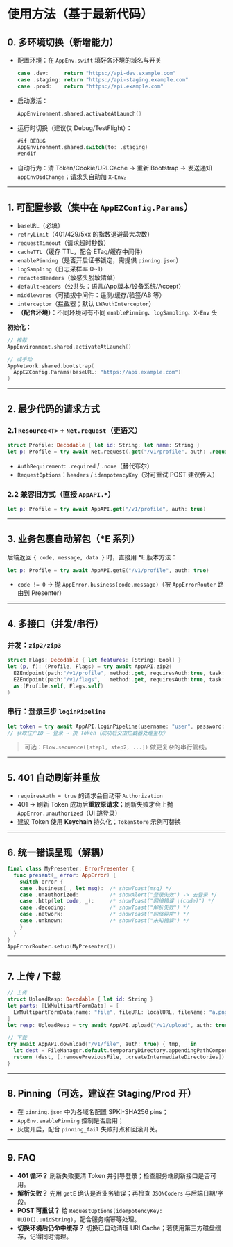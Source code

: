 # 使用方法（基于最新代码）

## 0. 多环境切换（新增能力）
- 配置环境：在 `AppEnv.swift` 填好各环境的域名与开关
  ```swift
  case .dev:     return "https://api-dev.example.com"
  case .staging: return "https://api-staging.example.com"
  case .prod:    return "https://api.example.com"
  ```
- 启动激活：
  ```swift
  AppEnvironment.shared.activateAtLaunch()
  ```
- 运行时切换（建议仅 Debug/TestFlight）：
  ```swift
  #if DEBUG
  AppEnvironment.shared.switch(to: .staging)
  #endif
  ```
- 自动行为：清 Token/Cookie/URLCache → 重新 Bootstrap → 发送通知 `appEnvDidChange`；请求头自动加 `X-Env`。

---

## 1. 可配置参数（集中在 `AppEZConfig.Params`）
- `baseURL`（必填）
- `retryLimit`（401/429/5xx 的指数退避最大次数）
- `requestTimeout`（请求超时秒数）
- `cacheTTL`（缓存 TTL，配合 ETag/缓存中间件）
- `enablePinning`（是否开启证书锁定，需提供 `pinning.json`）
- `logSampling`（日志采样率 0~1）
- `redactedHeaders`（敏感头脱敏清单）
- `defaultHeaders`（公共头：语言/App版本/设备系统/Accept）
- `middlewares`（可插拔中间件：遥测/缓存/验签/AB 等）
- `interceptor`（拦截器；默认 `LWAuthInterceptor`）
- **（配合环境）**：不同环境可有不同 `enablePinning`、`logSampling`、`X-Env` 头

**初始化：**
```swift
// 推荐
AppEnvironment.shared.activateAtLaunch()

// 或手动
AppNetwork.shared.bootstrap(
  AppEZConfig.Params(baseURL: "https://api.example.com")
)
```

---

## 2. 最少代码的请求方式

### 2.1 `Resource<T>` + `Net.request`（更语义）
```swift
struct Profile: Decodable { let id: String; let name: String }
let p: Profile = try await Net.request(.get("/v1/profile", auth: .required))
```
- `AuthRequirement`: `.required` / `.none`（替代布尔）  
- `RequestOptions`：`headers` / `idempotencyKey`（对可重试 POST 建议传入）

### 2.2 兼容旧方式（直接 `AppAPI.*`）
```swift
let p: Profile = try await AppAPI.get("/v1/profile", auth: true)
```

---

## 3. 业务包裹自动解包（*E 系列）
后端返回 `{ code, message, data }` 时，直接用 *E 版本方法：
```swift
let p: Profile = try await AppAPI.getE("/v1/profile", auth: true)
```
- `code != 0` → 抛 `AppError.business(code,message)`（被 `AppErrorRouter` 路由到 Presenter）

---

## 4. 多接口（并发/串行）

### 并发：`zip2/zip3`
```swift
struct Flags: Decodable { let features: [String: Bool] }
let (p, f): (Profile, Flags) = try await AppAPI.zip2(
  EZEndpoint(path:"/v1/profile", method:.get, requiresAuth:true, task:.requestPlain),
  EZEndpoint(path:"/v1/flags",   method:.get, requiresAuth:true, task:.requestPlain),
  as:(Profile.self, Flags.self)
)
```

### 串行：登录三步 `loginPipeline`
```swift
let token = try await AppAPI.loginPipeline(username: "user", password: "pass")
// 获取住户ID → 登录 → 换 Token（成功后交由拦截器处理鉴权）
```
> 可选：`Flow.sequence([step1, step2, ...])` 做更复杂的串行管线。

---

## 5. 401 自动刷新并重放
- `requiresAuth = true` 的请求会自动带 `Authorization`  
- 401 → 刷新 Token 成功后**重放原请求**；刷新失败才会上抛 `AppError.unauthorized`（UI 跳登录）  
- 建议 Token 使用 **Keychain** 持久化；`TokenStore` 示例可替换

---

## 6. 统一错误呈现（解耦）
```swift
final class MyPresenter: ErrorPresenter {
  func present(_ error: AppError) {
    switch error {
    case .business(_, let msg):  /* showToast(msg) */
    case .unauthorized:          /* showAlert("登录失效") -> 去登录 */
    case .http(let code, _):     /* showToast("网络错误 \(code)") */
    case .decoding:              /* showToast("解析失败") */
    case .network:               /* showToast("网络异常") */
    case .unknown:               /* showToast("未知错误") */
    }
  }
}
AppErrorRouter.setup(MyPresenter())
```

---

## 7. 上传 / 下载
```swift
// 上传
struct UploadResp: Decodable { let id: String }
let parts: [LWMultipartFormData] = [
  LWMultipartFormData(name: "file", fileURL: localURL, fileName: "a.png", mimeType: "image/png")
]
let resp: UploadResp = try await AppAPI.upload("/v1/upload", auth: true, parts: parts)

// 下载
try await AppAPI.download("/v1/file", auth: true) { tmp, _ in
  let dest = FileManager.default.temporaryDirectory.appendingPathComponent("file.bin")
  return (dest, [.removePreviousFile, .createIntermediateDirectories])
}
```

---

## 8. Pinning（可选，建议在 Staging/Prod 开）
- 在 `pinning.json` 中为各域名配置 SPKI-SHA256 pins；  
- `AppEnv.enablePinning` 控制是否启用；  
- 灰度开启，配合 `pinning_fail` 失败打点和回滚开关。

---

## 9. FAQ
- **401 循环？** 刷新失败要清 Token 并引导登录；检查服务端刷新接口是否可用。  
- **解析失败？** 先用 `getE` 确认是否业务错误；再检查 `JSONCoders` 与后端日期/字段。  
- **POST 可重试？** 给 `RequestOptions(idempotencyKey: UUID().uuidString)`，配合服务端幂等处理。  
- **切换环境后仍命中缓存？** 切换已自动清理 URLCache；若使用第三方磁盘缓存，记得同时清理。  
